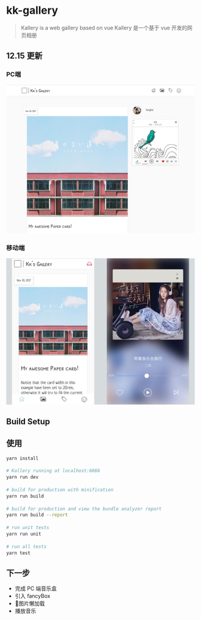 # kk-gallery

> Kallery is a web gallery based on vue
> Kallery 是一个基于 vue 开发的网页相册

## 12.15 更新
### PC端
![PC端](./views/pc-view.jpg)

### 移动端
![移动端](./views/mobile-view.jpg)
## Build Setup

## 使用
``` bash
yarn install

# Kallery running at localhost:6066
yarn run dev

# build for production with minification
yarn run build

# build for production and view the bundle analyzer report
yarn run build --report

# run unit tests
yarn run unit

# run all tests
yarn test
```

## 下一步
- 完成 PC 端音乐盒
- 引入 fancyBox
- 图片懒加载
- 播放音乐
